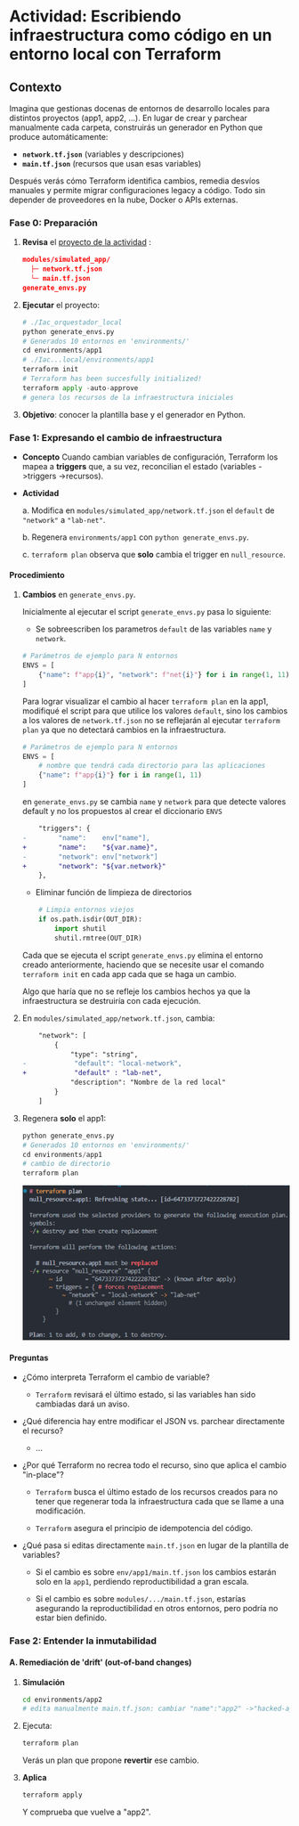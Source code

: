 # Actividad: Escribiendo infraestructura como código en un entorno local con Terraform

## Contexto

Imagina que gestionas docenas de entornos de desarrollo locales para distintos proyectos (app1, app2, ...). En lugar de crear y parchear manualmente cada carpeta, construirás un generador en Python que produce automáticamente:

* **`network.tf.json`** (variables y descripciones)
* **`main.tf.json`** (recursos que usan esas variables)

Después verás cómo Terraform identifica cambios, remedia desvíos manuales y permite migrar configuraciones legacy a código. Todo sin depender de proveedores en la nube, Docker o APIs externas.

### Fase 0: Preparación

1. **Revisa** el [proyecto de la actividad](https://github.com/kapumota/DS/tree/main/2025-1/Iac_orquestador_local)  :

   ```json
   modules/simulated_app/
     ├─ network.tf.json
     └─ main.tf.json
   generate_envs.py
   ```

2. **Ejecutar** el proyecto:

    ```python
    # ./Iac_orquestador_local
    python generate_envs.py
    # Generados 10 entornos en 'environments/'
    cd environments/app1
    # ./Iac...local/environments/app1
    terraform init
    # Terraform has been succesfully initialized!
    terraform apply -auto-approve
    # genera los recursos de la infraestructura iniciales
    ```

3. **Objetivo**: conocer la plantilla base y el generador en Python.

### Fase 1: Expresando el cambio de infraestructura

* **Concepto**
Cuando cambian variables de configuración, Terraform los mapea a **triggers** que, a su vez, reconcilian el estado (variables ->triggers ->recursos).

* **Actividad**

    a. Modifica en `modules/simulated_app/network.tf.json` el `default` de `"network"` a `"lab-net"`.

    b. Regenera `environments/app1` con `python generate_envs.py`.

    c. `terraform plan` observa que **solo** cambia el trigger en `null_resource`.

#### Procedimiento

1. **Cambios** en `generate_envs.py`.

    Inicialmente al ejecutar el script `generate_envs.py` pasa lo siguiente:

    * Se sobreescriben los parametros `default` de las variables `name` y `network`.

    ```python
    # Parámetros de ejemplo para N entornos
    ENVS = [
        {"name": f"app{i}", "network": f"net{i}"} for i in range(1, 11)
    ]
    ```

    Para lograr visualizar el cambio al hacer `terraform plan` en la app1, modifiqué el script para que utilice los valores `default`, sino los cambios a los valores de `network.tf.json` no se reflejarán al ejecutar `terraform plan` ya que no detectará cambios en la infraestructura.

    ```python
    # Parámetros de ejemplo para N entornos
    ENVS = [
        # nombre que tendrá cada directorio para las aplicaciones
        {"name": f"app{i}"} for i in range(1, 11)
    ]
    ```

    en `generate_envs.py` se cambia `name` y `network` para que detecte valores default y no los propuestos al crear el diccionario `ENVS`

    ```diff
        "triggers": {
    -        "name":    env["name"],
    +        "name":    "${var.name}",
    -        "network": env["network"]
    +        "network": "${var.network}"
        },
    ```

    * Eliminar función de limpieza de directorios

    ```python
        # Limpia entornos viejos
        if os.path.isdir(OUT_DIR):
            import shutil
            shutil.rmtree(OUT_DIR)
    ```

    Cada que se ejecuta el script `generate_envs.py` elimina el entorno creado anteriormente, haciendo que se necesite usar el comando `terraform init` en cada app cada que se haga un cambio.

    Algo que haría que no se refleje los cambios hechos ya que la infraestructura se destruiría con cada ejecución.

2. En `modules/simulated_app/network.tf.json`, cambia:

    ```diff
        "network": [
            {
                "type": "string",
    -            "default": "local-network",
    +            "default" : "lab-net",
                "description": "Nombre de la red local"
            }
        ]
    ```

3. Regenera **solo** el app1:

   ```python
   python generate_envs.py
   # Generados 10 entornos en 'environments/'
   cd environments/app1
   # cambio de directorio
   terraform plan
   ```

    ![alt](imagenes/terraform-plan.png)

#### Preguntas

* ¿Cómo interpreta Terraform el cambio de variable?

  * `Terraform` revisará el último estado, si las variables han sido cambiadas dará un aviso.

* ¿Qué diferencia hay entre modificar el JSON vs. parchear directamente el recurso?

  * ...

* ¿Por qué Terraform no recrea todo el recurso, sino que aplica el cambio "in-place"?

  * `Terraform` busca el último estado de los recursos creados para no tener que regenerar toda la infraestructura cada que se llame a una modificación.

  * `Terraform` asegura el principio de idempotencia del código.

* ¿Qué pasa si editas directamente `main.tf.json` en lugar de la plantilla de variables?

  * Si el cambio es sobre `env/app1/main.tf.json` los cambios estarán solo en la `app1`, perdiendo reproductibilidad a gran escala.

  * Si el cambio es sobre `modules/.../main.tf.json`, estarías asegurando la reproductibilidad en otros entornos, pero podría no estar bien definido.

### Fase 2: Entender la inmutabilidad

#### A. Remediación de 'drift' (out-of-band changes)

1. **Simulación**

   ```bash
   cd environments/app2
   # edita manualmente main.tf.json: cambiar "name":"app2" ->"hacked-app"
   ```

2. Ejecuta:

   ```bash
   terraform plan
   ```

    Verás un plan que propone **revertir** ese cambio.

3. **Aplica**

   ```bash
   terraform apply
   ```

    Y comprueba que vuelve a "app2".

